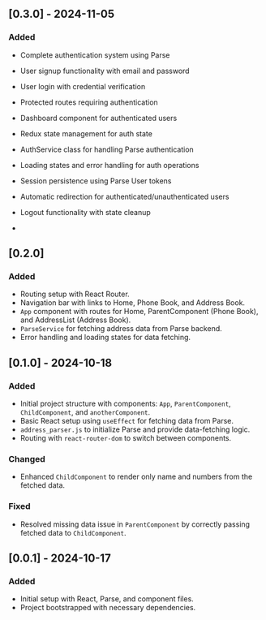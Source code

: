 ## [0.3.0] - 2024-11-05
### Added
- Complete authentication system using Parse
- User signup functionality with email and password
- User login with credential verification
- Protected routes requiring authentication
- Dashboard component for authenticated users
- Redux state management for auth state
- AuthService class for handling Parse authentication
- Loading states and error handling for auth operations
- Session persistence using Parse User tokens
- Automatic redirection for authenticated/unauthenticated users
- Logout functionality with state cleanup

- 
## [0.2.0]
### Added
- Routing setup with React Router.
- Navigation bar with links to Home, Phone Book, and Address Book.
- `App` component with routes for Home, ParentComponent (Phone Book), and AddressList (Address Book).
- `ParseService` for fetching address data from Parse backend.
- Error handling and loading states for data fetching.

## [0.1.0] - 2024-10-18
### Added
- Initial project structure with components: `App`, `ParentComponent`, `ChildComponent`, and `anotherComponent`.
- Basic React setup using `useEffect` for fetching data from Parse.
- `address_parser.js` to initialize Parse and provide data-fetching logic.
- Routing with `react-router-dom` to switch between components.

### Changed
- Enhanced `ChildComponent` to render only name and numbers from the fetched data.

### Fixed
- Resolved missing data issue in `ParentComponent` by correctly passing fetched data to `ChildComponent`.

## [0.0.1] - 2024-10-17
### Added
- Initial setup with React, Parse, and component files.
- Project bootstrapped with necessary dependencies.
